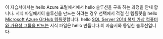 이 자습서에서는 hello Azure 포털에서에서 hello 솔루션을 구축 하는 과정을 안내 합니다. 서식 파일에서이 솔루션을 만드는 하려는 경우 선택에서 적절 한 템플릿을 hello [Microsoft Azure GitHub 템플릿](http://github.com/Azure/azure-quickstart-templates)합니다. hello [SQL Server 2014 복제 가상 컴퓨터와 가용성 그룹을 만드는](http://github.com/Azure/azure-quickstart-templates/tree/master/sqlvm-alwayson-cluster) 서식 파일은 hello 만듭니다.이 자습서와 동일한 솔루션입니다. 

